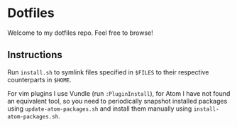 # Dotfiles

Welcome to my dotfiles repo. Feel free to browse!

## Instructions

Run `install.sh` to symlink files specified in `$FILES` to their respective
counterparts in `$HOME`.

For vim plugins I use Vundle (run `:PluginInstall`), for Atom I have not
found an equivalent tool, so you need to periodically snapshot installed
packages using `update-atom-packages.sh` and install them manually using
`install-atom-packages.sh`.
